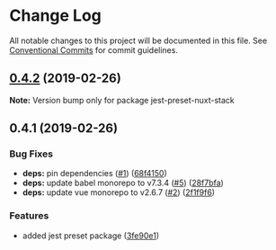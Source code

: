 # Change Log

All notable changes to this project will be documented in this file.
See [Conventional Commits](https://conventionalcommits.org) for commit guidelines.

## [0.4.2](https://github.com/wagerfield/nuxt-stack/compare/v0.4.1...v0.4.2) (2019-02-26)

**Note:** Version bump only for package jest-preset-nuxt-stack

## 0.4.1 (2019-02-26)

### Bug Fixes

- **deps:** pin dependencies ([#1](https://github.com/wagerfield/nuxt-stack/issues/1)) ([68f4150](https://github.com/wagerfield/nuxt-stack/commit/68f4150))
- **deps:** update babel monorepo to v7.3.4 ([#5](https://github.com/wagerfield/nuxt-stack/issues/5)) ([28f7bfa](https://github.com/wagerfield/nuxt-stack/commit/28f7bfa))
- **deps:** update vue monorepo to v2.6.7 ([#2](https://github.com/wagerfield/nuxt-stack/issues/2)) ([2f1f9f6](https://github.com/wagerfield/nuxt-stack/commit/2f1f9f6))

### Features

- added jest preset package ([3fe90e1](https://github.com/wagerfield/nuxt-stack/commit/3fe90e1))
